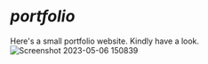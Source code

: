# _portfolio_
Here's a small portfolio website. Kindly have a look.
![Screenshot 2023-05-06 150839](https://user-images.githubusercontent.com/114503561/236616325-741c5d9e-1f88-4b97-8eb9-9fe3b4e7152a.png)
